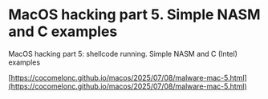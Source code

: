 # MacOS hacking part 5. Simple NASM and C examples

MacOS hacking part 5: shellcode running. Simple NASM and C (Intel) examples     

[https://cocomelonc.github.io/macos/2025/07/08/malware-mac-5.html](https://cocomelonc.github.io/macos/2025/07/08/malware-mac-5.html)    
